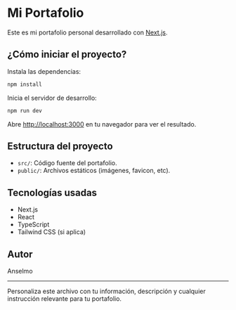 # Mi Portafolio

Este es mi portafolio personal desarrollado con [Next.js](https://nextjs.org).

## ¿Cómo iniciar el proyecto?

Instala las dependencias:

```bash
npm install
```

Inicia el servidor de desarrollo:

```bash
npm run dev
```

Abre [http://localhost:3000](http://localhost:3000) en tu navegador para ver el resultado.

## Estructura del proyecto

- `src/`: Código fuente del portafolio.
- `public/`: Archivos estáticos (imágenes, favicon, etc).

## Tecnologías usadas

- Next.js
- React
- TypeScript
- Tailwind CSS (si aplica)

## Autor

Anselmo

---

Personaliza este archivo con tu información, descripción y cualquier instrucción relevante para tu portafolio.